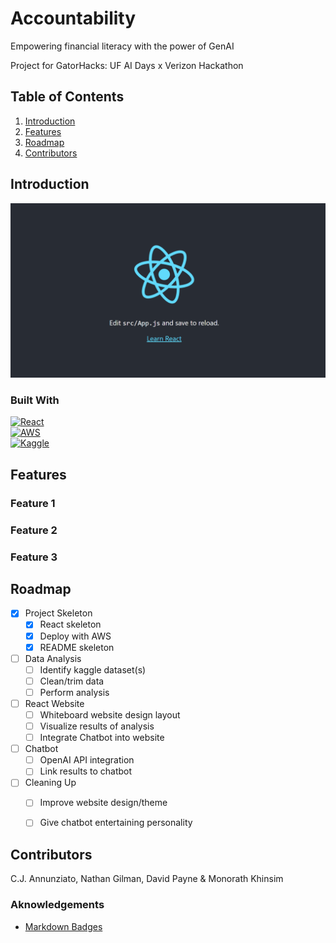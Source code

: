 # Accountability

Empowering financial literacy with the power of GenAI

Project for GatorHacks: UF AI Days x Verizon Hackathon

## Table of Contents
1. [Introduction](#introduction)
2. [Features](#features)
3. [Roadmap](#roadmap)
4. [Contributors](#contributors)

## Introduction

[![project_name Screen Shot][project-screenshot]][Project-url]

### Built With
[![React][React.js]][React-url]<br>
[![AWS][AWS.Amazon.com]][AWS-url]<br>
[![Kaggle][Kaggle.com]][Kaggle-url]<br>

## Features
### Feature 1

### Feature 2

### Feature 3

## Roadmap
- [x] Project Skeleton
    - [x] React skeleton
    - [x] Deploy with AWS
    - [x] README skeleton
- [ ] Data Analysis
    - [ ] Identify kaggle dataset(s)
    - [ ] Clean/trim data
    - [ ] Perform analysis
- [ ] React Website
    - [ ] Whiteboard website design layout 
    - [ ] Visualize results of analysis
    - [ ] Integrate Chatbot into website
- [ ] Chatbot
    - [ ] OpenAI API integration
    - [ ] Link results to chatbot
- [ ] Cleaning Up
    - [ ] Improve website design/theme
    - [ ] Give chatbot entertaining personality


## Contributors
C.J. Annunziato, Nathan Gilman, David Payne & Monorath Khinsim

### Aknowledgements
- [Markdown Badges][markdown-badges]




<!-- MARKDOWN LINKS & IMAGES -->
[markdown-badges]: https://github.com/Ileriayo/markdown-badges
[React.js]: https://img.shields.io/badge/react-%2320232a.svg?style=for-the-badge&logo=react&logoColor=%2361DAFB
[React-url]: https://reactjs.org/
[AWS.Amazon.com]: https://img.shields.io/badge/AWS-%23FF9900.svg?style=for-the-badge&logo=amazon-aws&logoColor=white
[AWS-url]: https://aws.amazon.com/
[Kaggle.com]: https://img.shields.io/badge/Kaggle-035a7d?style=for-the-badge&logo=kaggle&logoColor=white
[Kaggle-url]: https://www.kaggle.com/
[project-screenshot]: images/screenshot.png
[project-url]: https://main.d3zzit7f6g0xs.amplifyapp.com/

